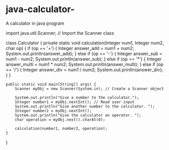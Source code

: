 # java-calculator-
A calculator in java program

import java.util.Scanner; // Import the Scanner class

class Calculator {
    private static void calculation(Integer num1, Integer num2, char op) {
        if (op == '+') {
            Integer answer_add = num1 + num2;
            System.out.println(answer_add);
        } else if (op == '-') {
            Integer answer_sub = num1 - num2;
            System.out.println(answer_sub);
        } else if (op == '*') {
            Integer answer_multi = num1 * num2;
            System.out.println(answer_multi);
        } else if (op == '/') {
            Integer answer_div = num1 / num2;
            System.out.println(answer_div);
        }
    }

    public static void main(String[] args) {
        Scanner myObj = new Scanner(System.in); // Create a Scanner object

        System.out.println("Give a number to the calculator.");
        Integer number1 = myObj.nextInt(); // Read user input
        System.out.println("Give another number to the calculator. ");
        Integer number2 = myObj.nextInt();
        System.out.println("Give the calculator an operator. ");
        char operation = myObj.next().charAt(0);

        calculation(number1, number2, operation);
    }
}
